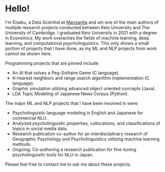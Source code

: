 # Hello!
I'm Eisaku, a Data Scientist at [Manzanita](https://www.mnzt.io/en/) and am one of the main authors of multiple research projects conducted between Keio University and The University of Cambridge. I graduated Keio University in 2021 with a degree in Economics. My work overaches the fields of machine learning, deep learning, and computational psycholinguistics.
This only shows a small portion of projects that I have done, as my ML and NLP projects from work cannot be shown here. 

Programming projects that are pinned include:
* An AI that solves a Peg-Solitaire Game (C language).
* K-nearest neighbors and range search algorithm implementation (C language).
* Graphic simulation utilizing advanced object oriented concepts (Java).
* LDA Topic Modeling of Japanese News Corpus (Python).

The major ML and NLP projects that I have been involved in were:
* Psycholinguistic language modeling in English and Japanese for commercial NLU.
* Analyzed psycholinguistic properties, collocations, and classifications of topics in social media data.
* Research publication co-author for an interdisciplinary research of Geographic Psychology and Psycholinguistics utilizing machine learning methods. 
* Ongoing: Co-authoring a research publication for fine-tuning psycholinguistic tools for NLU in Japan.

Please feel free to contact me to ask me about these projects. 
